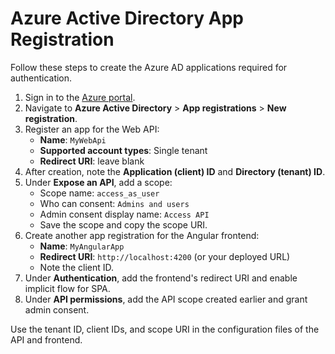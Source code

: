 # Azure Active Directory App Registration

Follow these steps to create the Azure AD applications required for authentication.

1. Sign in to the [Azure portal](https://portal.azure.com).
2. Navigate to **Azure Active Directory** > **App registrations** > **New registration**.
3. Register an app for the Web API:
   - **Name**: `MyWebApi`
   - **Supported account types**: Single tenant
   - **Redirect URI**: leave blank
4. After creation, note the **Application (client) ID** and **Directory (tenant) ID**.
5. Under **Expose an API**, add a scope:
   - Scope name: `access_as_user`
   - Who can consent: `Admins and users`
   - Admin consent display name: `Access API`
   - Save the scope and copy the scope URI.
6. Create another app registration for the Angular frontend:
   - **Name**: `MyAngularApp`
   - **Redirect URI**: `http://localhost:4200` (or your deployed URL)
   - Note the client ID.
7. Under **Authentication**, add the frontend's redirect URI and enable implicit flow for SPA.
8. Under **API permissions**, add the API scope created earlier and grant admin consent.

Use the tenant ID, client IDs, and scope URI in the configuration files of the API and frontend.
